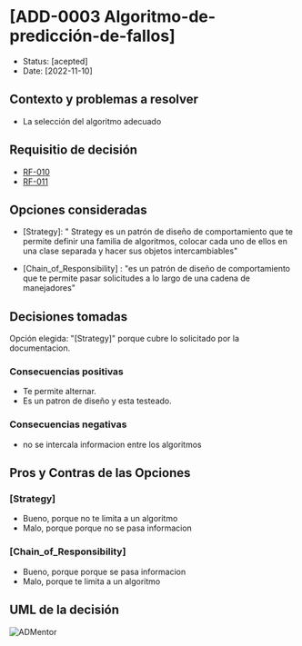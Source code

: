 # [ADD-0003 Algoritmo-de-predicción-de-fallos]

* Status: [acepted]
* Date: [2022-11-10]

## Contexto y problemas a resolver

* La selección del algoritmo adecuado

## Requisitio de decisión

* [RF-010](../requisitos/RF-010.md)
* [RF-011](../requisitos/RF-011.md)

## Opciones consideradas

* [Strategy]: " Strategy es un patrón de diseño de comportamiento que te permite definir una familia de algoritmos, colocar cada uno de ellos en una clase separada y hacer sus objetos intercambiables"

* [Chain_of_Responsibility] : "es un patrón de diseño de comportamiento que te permite pasar solicitudes a lo largo de una cadena de manejadores"

## Decisiones tomadas

Opción elegida: "[Strategy]" porque cubre lo solicitado por la documentacion.

### Consecuencias positivas <!-- optional -->

* Te permite alternar.
* Es un patron de diseño y esta testeado.

### Consecuencias negativas <!-- optional -->

* no se intercala informacion entre los algoritmos

## Pros y Contras de las Opciones

### [Strategy]

* Bueno, porque no te limita a un algoritmo
* Malo, porque porque no se pasa informacion

### [Chain_of_Responsibility]

* Bueno, porque porque se pasa informacion
* Malo, porque  te limita a un algoritmo

## UML de la decisión

![ADMentor](../uml/ADMentor.PNG)
